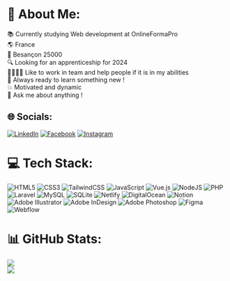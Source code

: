 # 💫  About Me:
📚 Currently studying Web development at OnlineFormaPro<br>🌎 France<br>📍 Besançon 25000<br>🔍 Looking for an apprenticeship for 2024<br>🫱🏻‍🫲🏼 Like to work in team and help people if it is in my abilities<br>🚀 Always ready to learn something new !<br>💥 Motivated and dynamic<br>💬 Ask me about anything !


## 🌐 Socials:
[![LinkedIn](https://img.shields.io/badge/LinkedIn-%230077B5.svg?logo=linkedin&logoColor=white)](https://www.linkedin.com/in/yoann-m-b02200288/)
[![Facebook](https://img.shields.io/badge/Facebook-%231877F2.svg?logo=Facebook&logoColor=white)](https://facebook.com/YoannMyr) [![Instagram](https://img.shields.io/badge/Instagram-%23E4405F.svg?logo=Instagram&logoColor=white)](https://instagram.com/yoannnm) 

# 💻 Tech Stack:
![HTML5](https://img.shields.io/badge/html5-%23E34F26.svg?style=flat&logo=html5&logoColor=white) ![CSS3](https://img.shields.io/badge/css3-%231572B6.svg?style=flat&logo=css3&logoColor=white) ![TailwindCSS](https://img.shields.io/badge/tailwindcss-%2338B2AC.svg?style=flat&logo=tailwind-css&logoColor=white) ![JavaScript](https://img.shields.io/badge/javascript-%23323330.svg?style=flat&logo=javascript&logoColor=%23F7DF1E) ![Vue.js](https://img.shields.io/badge/vuejs-%2335495e.svg?style=flat&logo=vuedotjs&logoColor=%234FC08D) ![NodeJS](https://img.shields.io/badge/node.js-6DA55F?style=flat&logo=node.js&logoColor=white) ![PHP](https://img.shields.io/badge/php-%23777BB4.svg?style=flat&logo=php&logoColor=white) ![Laravel](https://img.shields.io/badge/laravel-%23FF2D20.svg?style=flat&logo=laravel&logoColor=white) ![MySQL](https://img.shields.io/badge/mysql-%2300f.svg?style=flat&logo=mysql&logoColor=white) ![SQLite](https://img.shields.io/badge/sqlite-%2307405e.svg?style=flat&logo=sqlite&logoColor=white) ![Netlify](https://img.shields.io/badge/netlify-%23000000.svg?style=flat&logo=netlify&logoColor=#00C7B7) ![DigitalOcean](https://img.shields.io/badge/DigitalOcean-%230167ff.svg?style=flat&logo=digitalOcean&logoColor=white) ![Notion](https://img.shields.io/badge/Notion-%23000000.svg?style=flat&logo=notion&logoColor=white) ![Adobe Illustrator](https://img.shields.io/badge/adobeillustrator-%23FF9A00.svg?style=flat&logo=adobeillustrator&logoColor=white) ![Adobe InDesign](https://img.shields.io/badge/Adobe%20InDesign-49021F?style=flat&logo=adobeindesign&logoColor=white) ![Adobe Photoshop](https://img.shields.io/badge/adobephotoshop-%2331A8FF.svg?style=flat&logo=adobephotoshop&logoColor=white) 	![Figma](https://img.shields.io/badge/figma-%23F24E1E.svg?style=flat&logo=figma&logoColor=white) ![Webflow](https://img.shields.io/badge/Webflow-4353FF?style=flat&logo=webflow&logoColor=white) 
# 📊 GitHub Stats:

![](https://github-readme-streak-stats.herokuapp.com/?user=YoannMyr&theme=dark&hide_border=true)<br/>
![](https://github-readme-stats.vercel.app/api/top-langs/?username=YoannMyr&theme=dark&hide_border=true&include_all_commits=true&count_private=true&layout=compact)











